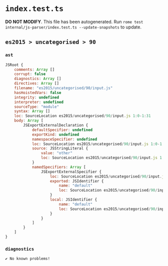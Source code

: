 # `index.test.ts`

**DO NOT MODIFY**. This file has been autogenerated. Run `rome test internal/js-parser/index.test.ts --update-snapshots` to update.

## `es2015 > uncategorised > 90`

### `ast`

```javascript
JSRoot {
	comments: Array []
	corrupt: false
	diagnostics: Array []
	directives: Array []
	filename: "es2015/uncategorised/90/input.js"
	hasHoistedVars: false
	integrity: undefined
	interpreter: undefined
	sourceType: "module"
	syntax: Array []
	loc: SourceLocation es2015/uncategorised/90/input.js 1:0-1:31
	body: Array [
		JSExportExternalDeclaration {
			defaultSpecifier: undefined
			exportKind: undefined
			namespaceSpecifier: undefined
			loc: SourceLocation es2015/uncategorised/90/input.js 1:0-1:31
			source: JSStringLiteral {
				value: "other"
				loc: SourceLocation es2015/uncategorised/90/input.js 1:24-1:31
			}
			namedSpecifiers: Array [
				JSExportExternalSpecifier {
					loc: SourceLocation es2015/uncategorised/90/input.js 1:9-1:16
					exported: JSIdentifier {
						name: "default"
						loc: SourceLocation es2015/uncategorised/90/input.js 1:9-1:16 (default)
					}
					local: JSIdentifier {
						name: "default"
						loc: SourceLocation es2015/uncategorised/90/input.js 1:9-1:16 (default)
					}
				}
			]
		}
	]
}
```

### `diagnostics`

```
✔ No known problems!

```
